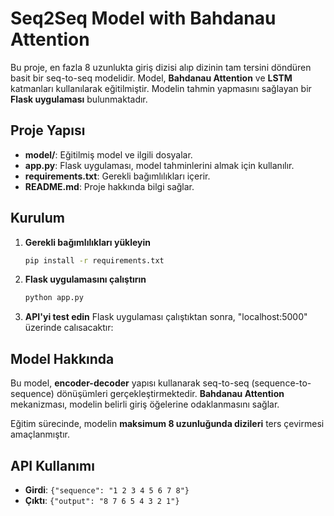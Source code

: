 # Seq2Seq Model with Bahdanau Attention

Bu proje, en fazla 8 uzunlukta giriş dizisi alıp dizinin tam tersini döndüren basit bir seq-to-seq modelidir. Model, **Bahdanau Attention** ve **LSTM** katmanları kullanılarak eğitilmiştir. Modelin tahmin yapmasını sağlayan bir **Flask uygulaması** bulunmaktadır.

## Proje Yapısı

- **model/**: Eğitilmiş model ve ilgili dosyalar.
- **app.py**: Flask uygulaması, model tahminlerini almak için kullanılır.
- **requirements.txt**: Gerekli bağımlılıkları içerir.
- **README.md**: Proje hakkında bilgi sağlar.

## Kurulum

1. **Gerekli bağımlılıkları yükleyin**

   ```sh
   pip install -r requirements.txt
   ```

2. **Flask uygulamasını çalıştırın**

   ```sh
   python app.py
   ```

3. **API'yi test edin**
   Flask uygulaması çalıştıktan sonra, "localhost:5000" üzerinde calısacaktır:


## Model Hakkında

Bu model, **encoder-decoder** yapısı kullanarak seq-to-seq (sequence-to-sequence) dönüşümleri gerçekleştirmektedir. **Bahdanau Attention** mekanizması, modelin belirli giriş öğelerine odaklanmasını sağlar.

Eğitim sürecinde, modelin **maksimum 8 uzunluğunda dizileri** ters çevirmesi amaçlanmıştır.

## API Kullanımı

- **Girdi**: `{"sequence": "1 2 3 4 5 6 7 8"}`
- **Çıktı**: `{"output": "8 7 6 5 4 3 2 1"}`




